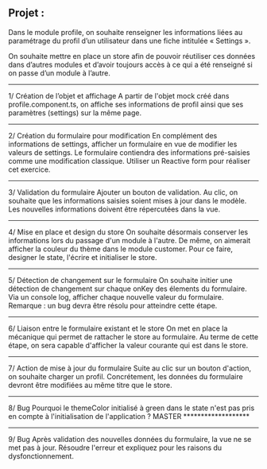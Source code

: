 Projet : 
--------

Dans le module profile, on souhaite renseigner les informations liées au paramétrage du profil d’un utilisateur dans une fiche intitulée « Settings ». 

On souhaite mettre en place un store afin de pouvoir réutiliser ces données dans d’autres modules et d’avoir toujours accès à ce qui a été renseigné si on passe d’un module à l’autre. 

--------------------------

1/ Création de l’objet et affichage
A partir de l'objet mock créé dans profile.component.ts, on affiche ses informations de profil ainsi que ses paramètres (settings) sur la même page. 

--------------------------

2/ Création du formulaire pour modification
En complément des informations de settings, afficher un formulaire en vue de modifier les valeurs de settings. 
Le formulaire contiendra des informations pré-saisies comme une modification classique. 
Utiliser un Reactive form pour réaliser cet exercice. 

--------------------------

3/ Validation du formulaire
Ajouter un bouton de validation. 
Au clic, on souhaite que les informations saisies soient mises à jour dans le modèle. 
Les nouvelles informations doivent être répercutées dans la vue. 

--------------------------

4/ Mise en place et design du store
On souhaite désormais conserver les informations lors du passage d'un module à l'autre. De même, on aimerait afficher la couleur du thème dans le module customer. 
Pour ce faire, designer le state, l'écrire et initialiser le store. 

--------------------------

5/ Détection de changement sur le formulaire
On souhaite initier une détection de changement sur chaque onKey des élements du formulaire.
Via un console log, afficher chaque nouvelle valeur du formulaire. 
Remarque : un bug devra être résolu pour atteindre cette étape.

--------------------------

6/ Liaison entre le formulaire existant et le store
On met en place la mécanique qui permet de rattacher le store au formulaire. 
Au terme de cette étape, on sera capable d'afficher la valeur courante qui est dans le store. 

--------------------------

7/ Action de mise à jour du formulaire
Suite au clic sur un bouton d'action, on souhaite charger un profil.
Concrétement, les données du formulaire devront être modifiées au même titre que le store. 

--------------------------

8/ Bug
Pourquoi le themeColor initialisé à green dans le state n'est pas pris en compte à l'initialisation de l'application ? 
MASTER *******************

--------------------------

9/ Bug
Après validation des nouvelles données du formulaire, la vue ne se met pas à jour. 
Résoudre l'erreur et expliquez pour les raisons du dysfonctionnement. 